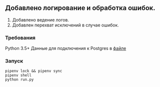 ## Добавлено логирование и обработка ошибок.

1) Добавлено ведение логов.
2) Добавлен перехват исключений в случае ошибок.


### Требования
Python 3.5+
Данные для подключения к Postgres в [файле]()

### Запуск

```
pipenv lock && pipenv sync
pipenv shell
python run.py
```
